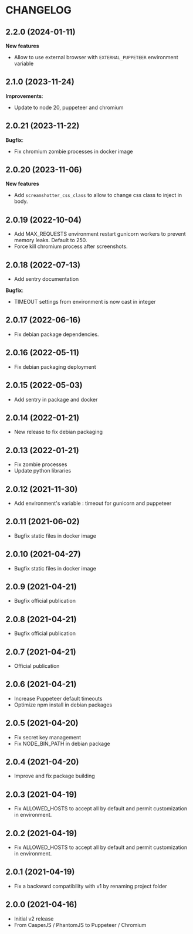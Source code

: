 CHANGELOG
=========

2.2.0        (2024-01-11)
-------------------------

**New features**

* Allow to use external browser with `EXTERNAL_PUPPETEER` environment variable


2.1.0        (2023-11-24)
-------------------------

**Improvements**:

* Update to node 20, puppeteer and chromium


2.0.21       (2023-11-22)
-------------------------

**Bugfix**:

* Fix chromium zombie processes in docker image


2.0.20       (2023-11-06)
-------------------------

**New features**

* Add `screamshotter_css_class` to allow to change css class to inject in body.


2.0.19       (2022-10-04)
-------------------------

* Add MAX_REQUESTS environment restart gunicorn workers to prevent memory leaks. Default to 250.
* Force kill chromium process after screenshots.


2.0.18       (2022-07-13)
-------------------------

* Add sentry documentation

**Bugfix**:

* TIMEOUT settings from environment is now cast in integer


2.0.17       (2022-06-16)
-------------------------

* Fix debian package dependencies.


2.0.16       (2022-05-11)
-------------------------

* Fix debian packaging deployment


2.0.15       (2022-05-03)
-------------------------

* Add sentry in package and docker


2.0.14       (2022-01-21)
-------------------------

* New release to fix debian packaging


2.0.13       (2022-01-21)
-------------------------

* Fix zombie processes
* Update python libraries


2.0.12   (2021-11-30)
---------------------

* Add environment's variable : timeout for gunicorn and puppeteer


2.0.11   (2021-06-02)
---------------------

* Bugfix static files in docker image


2.0.10   (2021-04-27)
---------------------

* Bugfix static files in docker image


2.0.9    (2021-04-21)
---------------------

* Bugfix official publication


2.0.8    (2021-04-21)
---------------------

* Bugfix official publication


2.0.7    (2021-04-21)
---------------------

* Official publication


2.0.6    (2021-04-21)
---------------------

* Increase Puppeteer default timeouts
* Optimize npm install in debian packages


2.0.5    (2021-04-20)
---------------------

* Fix secret key management
* Fix NODE_BIN_PATH in debian package


2.0.4    (2021-04-20)
---------------------

* Improve and fix package building


2.0.3    (2021-04-19)
---------------------

* Fix ALLOWED_HOSTS to accept all by default and permit customization in environment.


2.0.2    (2021-04-19)
---------------------

* Fix ALLOWED_HOSTS to accept all by default and permit customization in environment.

2.0.1    (2021-04-19)
---------------------

* Fix a backward compatibility with v1 by renaming project folder


2.0.0    (2021-04-16)
---------------------

* Initial v2 release
* From CasperJS / PhantomJS to Puppeteer / Chromium
